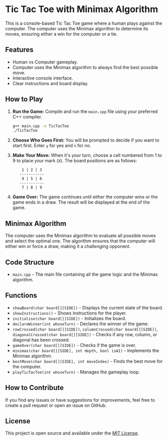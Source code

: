 # Tic Tac Toe with Minimax Algorithm

This is a console-based Tic Tac Toe game where a human plays against the computer. The computer uses the Minimax algorithm to determine its moves, ensuring either a win for the computer or a tie.

## Features

- Human vs Computer gameplay.
- Computer uses the Minimax algorithm to always find the best possible move.
- Interactive console interface.
- Clear instructions and board display.

## How to Play

1. **Run the Game:**
   Compile and run the `main.cpp` file using your preferred C++ compiler.

   ```sh
   g++ main.cpp -o TicTacToe
   ./TicTacToe
   ```

2. **Choose Who Goes First:**
   You will be prompted to decide if you want to start first. Enter `y` for yes and `n` for no.

3. **Make Your Move:**
   When it's your turn, choose a cell numbered from 1 to 9 to place your mark (`X`). The board positions are as follows:

   ```
       1 | 2 | 3 
      -----------
       4 | 5 | 6 
      -----------
       7 | 8 | 9 
   ```

4. **Game Over:**
   The game continues until either the computer wins or the game ends in a draw. The result will be displayed at the end of the game.

## Minimax Algorithm

The computer uses the Minimax algorithm to evaluate all possible moves and select the optimal one. The algorithm ensures that the computer will either win or force a draw, making it a challenging opponent.

## Code Structure

- `main.cpp` - The main file containing all the game logic and the Minimax algorithm.

## Functions

- `showBoard(char board[][SIDE])` - Displays the current state of the board.
- `showInstructions()` - Shows instructions for the player.
- `initialise(char board[][SIDE])` - Initializes the board.
- `declareWinner(int whoseTurn)` - Declares the winner of the game.
- `rowCrossed(char board[][SIDE])`, `columnCrossed(char board[][SIDE])`, `diagonalCrossed(char board[][SIDE])` - Checks if any row, column, or diagonal has been crossed.
- `gameOver(char board[][SIDE])` - Checks if the game is over.
- `minimax(char board[][SIDE], int depth, bool isAI)` - Implements the Minimax algorithm.
- `bestMove(char board[][SIDE], int moveIndex)` - Finds the best move for the computer.
- `playTicTacToe(int whoseTurn)` - Manages the gameplay loop.

## How to Contribute

If you find any issues or have suggestions for improvements, feel free to create a pull request or open an issue on GitHub.

## License

This project is open source and available under the [MIT License](LICENSE).
